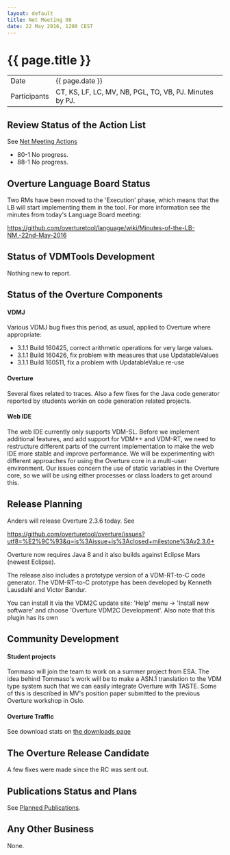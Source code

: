 ```yaml
---
layout: default
title: Net Meeting 98
date: 22 May 2016, 1200 CEST
---
```


<script src="http://code.jquery.com/jquery-1.11.1.min.js">
</script>
<script src="/javascripts/edit.js"></script>
<script>setEditButonNm();</script>

# {{ page.title }}

|||
|---|---|
| Date | {{ page.date }} |
| Participants | CT, KS, LF, LC, MV, NB, PGL, TO, VB, PJ.  Minutes by PJ. |


## Review Status of the Action List

See [Net Meeting Actions](https://github.com/overturetool/overturetool.github.io/issues?q=is%3Aopen+is%3Aissue+label%3A%22action+net-meeting%22)

* 80-1 No progress.
* 88-1 No progress.


## Overture Language Board Status

Two RMs have been moved to the 'Execution' phase, which means that the LB will start implementing them in the tool. For more information see the minutes from today's Language Board meeting:

https://github.com/overturetool/language/wiki/Minutes-of-the-LB-NM,-22nd-May-2016

## Status of VDMTools Development

Nothing new to report.

##  Status of the Overture Components

#### VDMJ

Various VDMJ bug fixes this period, as usual, applied to Overture where appropriate:

* 3.1.1 Build 160425, correct arithmetic operations for very large values.
* 3.1.1 Build 160426, fix problem with measures that use UpdatableValues
* 3.1.1 Build 160511, fix a problem with UpdatableValue re-use

#### Overture

Several fixes related to traces. Also a few fixes for the Java code generator reported by students workin on code generation related projects.

#### Web IDE

The web IDE currently only supports VDM-SL.
Before we implement additional features, and add support for VDM++ and VDM-RT, we need to restructure different parts of the current implementation to make the web IDE more stable and improve performance.
We will be experimenting with different approaches for using the Overture core in a multi-user environment.
Our issues concern the use of static variables in the Overture core, so we will be using either processes or class loaders to get around this.

##  Release Planning

Anders will release Overture 2.3.6 today. See

https://github.com/overturetool/overture/issues?utf8=%E2%9C%93&q=is%3Aissue+is%3Aclosed+milestone%3Av2.3.6+ 

Overture now requires Java 8 and it also builds against Eclipse Mars
(newest Eclipse).

The release also includes a prototype version of a VDM-RT-to-C code
generator. The VDM-RT-to-C prototype has been developed by Kenneth
Lausdahl and Victor Bandur.

You can install it via the VDM2C update site: 'Help' menu -> 'Install new software'
and choose 'Overture VDM2C Development'. Also note  that this plugin has its own


##  Community Development

#### Student projects

Tommaso will join the team to work on a summer project from ESA. The idea behind Tommaso's work will be to make a ASN.1 translation to the VDM type system such that we can easily integrate Overture with TASTE. Some of this is described in MV's position paper submitted to the previous Overture workshop in Oslo.

#### Overture Traffic

See download stats on [the downloads page](http://overturetool.org/download/)

##  The Overture Release Candidate

A few fixes were made since the RC was sent out.

##  Publications Status and Plans

See [Planned Publications](http://overturetool.org/publications/PlannedPublications.html).


##  Any Other Business

None.

<div id="edit_page_div"></div>
